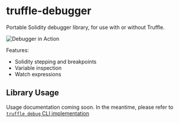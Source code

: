 # truffle-debugger

Portable Solidity debugger library, for use with or without Truffle.

![Debugger in Action](https://i.imgur.com/0j5m4KW.gif)

Features:
- Solidity stepping and breakpoints
- Variable inspection
- Watch expressions

## Library Usage

Usage documentation coming soon. In the meantime, please refer to [`truffle debug` CLI implementation](https://github.com/trufflesuite/truffle-core/blob/develop/lib/commands/debug.js)
